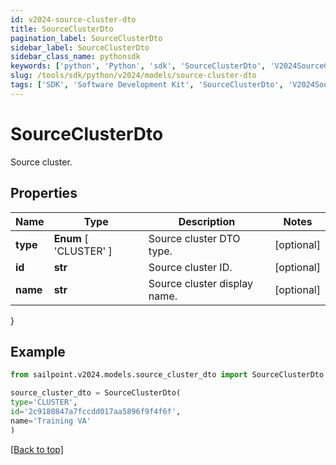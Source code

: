 ```yaml
---
id: v2024-source-cluster-dto
title: SourceClusterDto
pagination_label: SourceClusterDto
sidebar_label: SourceClusterDto
sidebar_class_name: pythonsdk
keywords: ['python', 'Python', 'sdk', 'SourceClusterDto', 'V2024SourceClusterDto'] 
slug: /tools/sdk/python/v2024/models/source-cluster-dto
tags: ['SDK', 'Software Development Kit', 'SourceClusterDto', 'V2024SourceClusterDto']
---
```


# SourceClusterDto

Source cluster.

## Properties

Name | Type | Description | Notes
------------ | ------------- | ------------- | -------------
**type** |  **Enum** [  'CLUSTER' ] | Source cluster DTO type. | [optional] 
**id** | **str** | Source cluster ID. | [optional] 
**name** | **str** | Source cluster display name. | [optional] 
}

## Example

```python
from sailpoint.v2024.models.source_cluster_dto import SourceClusterDto

source_cluster_dto = SourceClusterDto(
type='CLUSTER',
id='2c9180847a7fccdd017aa5896f9f4f6f',
name='Training VA'
)

```
[[Back to top]](#) 

